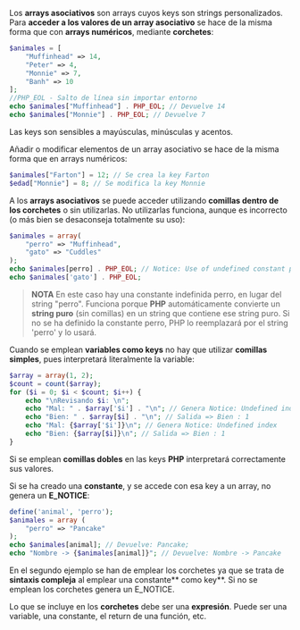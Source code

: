 Los **arrays asociativos** son arrays cuyos keys son strings personalizados. Para **acceder a los valores de un array asociativo** se hace de la misma forma que con **arrays numéricos**, mediante **corchetes**:

```php
$animales = [
    "Muffinhead" => 14,
    "Peter" => 4,
    "Monnie" => 7,
    "Banh" => 10
];
//PHP_EOL - Salto de línea sin importar entorno
echo $animales["Muffinhead"] . PHP_EOL; // Devuelve 14
echo $animales["Monnie"] . PHP_EOL; // Devuelve 7
```

Las keys son sensibles a mayúsculas, minúsculas y acentos.

Añadir o modificar elementos de un array asociativo se hace de la misma forma que en arrays numéricos:

```php
$animales["Farton"] = 12; // Se crea la key Farton
$edad["Monnie"] = 8; // Se modifica la key Monnie
```

A los **arrays asociativos** se puede acceder utilizando **comillas dentro de los corchetes** o sin utilizarlas. No utilizarlas funciona, aunque es incorrecto (o más bien se desaconseja totalmente su uso):

```php
$animales = array(
    "perro" => "Muffinhead",
    "gato" => "Cuddles"
);
echo $animales[perro] . PHP_EOL; // Notice: Use of undefined constant perro, assumed 'perro'
echo $animales['gato'] . PHP_EOL;
```
>**NOTA** En este caso hay una constante indefinida perro, en lugar del string "perro". Funciona porque **PHP** automáticamente convierte un **string puro** (sin comillas) en un string que contiene ese string puro. Si no se ha definido la constante perro, PHP lo reemplazará por el string 'perro' y lo usará.

Cuando se emplean **variables como keys** no hay que utilizar **comillas simples**, pues interpretará literalmente la variable:

```php
$array = array(1, 2);
$count = count($array);
for ($i = 0; $i < $count; $i++) {
    echo "\nRevisando $i: \n";
    echo "Mal: " . $array['$i'] . "\n"; // Genera Notice: Undefined index
    echo "Bien: " . $array[$i] . "\n"; // Salida => Bien : 1
    echo "Mal: {$array['$i']}\n"; // Genera Notice: Undefined index
    echo "Bien: {$array[$i]}\n"; // Salida => Bien : 1
}
```

Si se emplean **comillas dobles** en las keys **PHP** interpretará correctamente sus valores.

Si se ha creado una **constante**, y se accede con esa key a un array, no genera un **E_NOTICE**:

```php
define('animal', 'perro');
$animales = array (
    "perro" => "Pancake"
);
echo $animales[animal]; // Devuelve: Pancake;
echo "Nombre -> {$animales[animal]}"; // Devuelve: Nombre -> Pancake
```

En el segundo ejemplo se han de emplear los corchetes ya que se trata de **sintaxis compleja** al emplear una constante** como key**. Si no se emplean los corchetes genera un E_NOTICE.

Lo que se incluye en los **corchetes** debe ser una **expresión**. Puede ser una variable, una constante, el return de una función, etc.